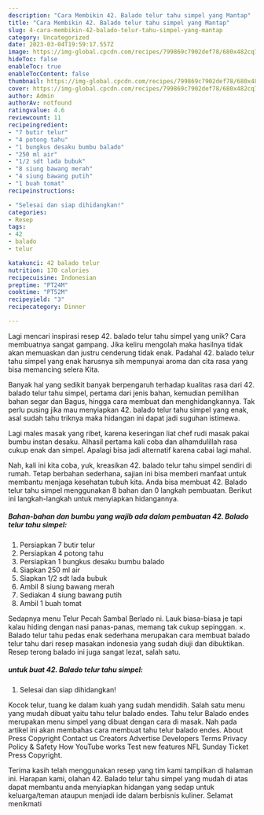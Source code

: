 ```yaml
---
description: "Cara Membikin 42. Balado telur tahu simpel yang Mantap"
title: "Cara Membikin 42. Balado telur tahu simpel yang Mantap"
slug: 4-cara-membikin-42-balado-telur-tahu-simpel-yang-mantap
category: Uncategorized
date: 2023-03-04T19:59:17.557Z
image: https://img-global.cpcdn.com/recipes/799869c7902def78/680x482cq70/42-balado-telur-tahu-simpel-foto-resep-utama.jpg
hideToc: false
enableToc: true
enableTocContent: false
thumbnail: https://img-global.cpcdn.com/recipes/799869c7902def78/680x482cq70/42-balado-telur-tahu-simpel-foto-resep-utama.jpg
cover: https://img-global.cpcdn.com/recipes/799869c7902def78/680x482cq70/42-balado-telur-tahu-simpel-foto-resep-utama.jpg
author: Admin
authorAv: notfound
ratingvalue: 4.6
reviewcount: 11
recipeingredient:
- "7 butir telur"
- "4 potong tahu"
- "1 bungkus desaku bumbu balado"
- "250 ml air"
- "1/2 sdt lada bubuk"
- "8 siung bawang merah"
- "4 siung bawang putih"
- "1 buah tomat"
recipeinstructions:

- "Selesai dan siap dihidangkan!"
categories:
- Resep
tags:
- 42
- balado
- telur

katakunci: 42 balado telur 
nutrition: 170 calories
recipecuisine: Indonesian
preptime: "PT24M"
cooktime: "PT52M"
recipeyield: "3"
recipecategory: Dinner

---
```





Lagi mencari inspirasi resep 42. balado telur tahu simpel yang unik? Cara membuatnya sangat gampang. Jika keliru mengolah maka hasilnya tidak akan memuaskan dan justru cenderung tidak enak. Padahal 42. balado telur tahu simpel yang enak harusnya sih mempunyai aroma dan cita rasa yang bisa memancing selera Kita.





Banyak hal yang sedikit banyak berpengaruh terhadap kualitas rasa dari 42. balado telur tahu simpel, pertama dari jenis bahan, kemudian pemilihan bahan segar dan Bagus, hingga cara membuat dan menghidangkannya. Tak perlu pusing jika mau menyiapkan 42. balado telur tahu simpel yang enak,      asal sudah tahu triknya maka hidangan ini dapat jadi suguhan istimewa.














Lagi males masak yang ribet, karena keseringan liat chef rudi masak pakai bumbu instan desaku. Alhasil pertama kali coba dan alhamdulillah rasa cukup enak dan simpel. Apalagi bisa jadi alternatif karena cabai lagi mahal.






Nah, kali ini kita coba, yuk, kreasikan 42. balado telur tahu simpel sendiri di rumah. Tetap berbahan sederhana, sajian ini bisa memberi manfaat untuk membantu menjaga kesehatan tubuh kita. Anda bisa membuat 42. Balado telur tahu simpel menggunakan 8 bahan dan 0 langkah pembuatan. Berikut ini langkah-langkah untuk menyiapkan hidangannya.

<!--inarticleads1-->

##### Bahan-bahan dan bumbu yang wajib ada dalam pembuatan 42. Balado telur tahu simpel:

1. Persiapkan 7 butir telur
1. Persiapkan 4 potong tahu
1. Persiapkan 1 bungkus desaku bumbu balado
1. Siapkan 250 ml air
1. Siapkan 1/2 sdt lada bubuk
1. Ambil 8 siung bawang merah
1. Sediakan 4 siung bawang putih
1. Ambil 1 buah tomat


Sedapnya menu Telur Pecah Sambal Berlado ni. Lauk biasa-biasa je tapi kalau hiding dengan nasi panas-panas, memang tak cukup sepinggan. ×. Balado telur tahu pedas enak sederhana merupakan cara membuat balado telur tahu dari resep masakan indonesia yang sudah diuji dan dibuktikan. Resep terong balado ini juga sangat lezat, salah satu. 

<!--inarticleads2-->

#####  untuk buat 42. Balado telur tahu simpel:


1. Selesai dan siap dihidangkan!

Kocok telur, tuang ke dalam kuah yang sudah mendidih. Salah satu menu yang mudah dibuat yaitu tahu telur balado endes. Tahu telur Balado endes merupakan menu simpel yang dibuat dengan cara di masak. Nah pada artikel ini akan membahas cara membuat tahu telur balado endes. About Press Copyright Contact us Creators Advertise Developers Terms Privacy Policy &amp; Safety How YouTube works Test new features NFL Sunday Ticket Press Copyright. 

Terima kasih telah menggunakan resep yang tim kami tampilkan di halaman ini. Harapan kami, olahan 42. Balado telur tahu simpel yang mudah di atas dapat membantu anda menyiapkan hidangan yang sedap untuk keluarga/teman ataupun menjadi ide dalam berbisnis kuliner. Selamat menikmati
